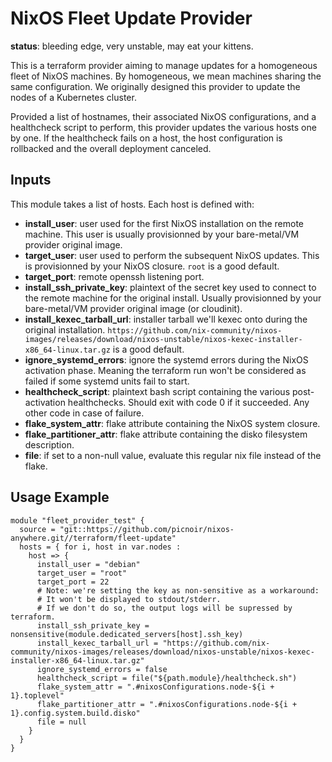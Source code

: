 # NixOS Fleet Update Provider

**status**: bleeding edge, very unstable, may eat your kittens.

This is a terraform provider aiming to manage updates for a homogeneous fleet of NixOS machines. By homogeneous, we mean machines sharing the same configuration. We originally designed this provider to update the nodes of a Kubernetes cluster.

Provided a list of hostnames, their associated NixOS configurations, and a healthcheck script to perform, this provider updates the various hosts one by one. If the healthcheck fails on a host, the host configuration is rollbacked and the overall deployment canceled.

## Inputs



This module takes a list of hosts. Each host is defined with:


- **install_user**: user used for the first NixOS installation on the
  remote machine. This user is usually provisionned by your
  bare-metal/VM provider original image.
- **target_user**: user used to perform the subsequent NixOS updates. This is
  provisionned by your NixOS closure. `root` is a good default.
- **target_port**: remote openssh listening port.
- **install_ssh_private_key**: plaintext of the secret key used to
  connect to the remote machine for the original install. Usually
  provisionned by your bare-metal/VM provider original image (or
  cloudinit).
- **install_kexec_tarball_url**: installer tarball we'll kexec onto
  during the original installation.
  `https://github.com/nix-community/nixos-images/releases/download/nixos-unstable/nixos-kexec-installer-x86_64-linux.tar.gz`
  is a good default.
- **ignore_systemd_errors**: ignore the systemd errors during the
  NixOS activation phase. Meaning the terraform run won't be
  considered as failed if some systemd units fail to start.
- **healthcheck_script**: plaintext bash script containing the various
  post-activation healthchecks. Should exit with code 0 if it
  succeeded. Any other code in case of failure.
- **flake_system_attr**: flake attribute containing the NixOS system
  closure.
- **flake_partitioner_attr**: flake attribute containing the disko
  filesystem description.
- **file**: if set to a non-null value, evaluate this regular nix file
  instead of the flake.

## Usage Example

```hcl
module "fleet_provider_test" {
  source = "git::https://github.com/picnoir/nixos-anywhere.git//terraform/fleet-update"
  hosts = { for i, host in var.nodes :
    host => {
      install_user = "debian"
      target_user = "root"
      target_port = 22
      # Note: we're setting the key as non-sensitive as a workaround:
      # It won't be displayed to stdout/stderr.
      # If we don't do so, the output logs will be supressed by terraform.
      install_ssh_private_key = nonsensitive(module.dedicated_servers[host].ssh_key)
      install_kexec_tarball_url = "https://github.com/nix-community/nixos-images/releases/download/nixos-unstable/nixos-kexec-installer-x86_64-linux.tar.gz"
      ignore_systemd_errors = false
      healthcheck_script = file("${path.module}/healthcheck.sh")
      flake_system_attr = ".#nixosConfigurations.node-${i + 1}.toplevel"
      flake_partitioner_attr = ".#nixosConfigurations.node-${i + 1}.config.system.build.disko"
      file = null
    }
  }
}
```
